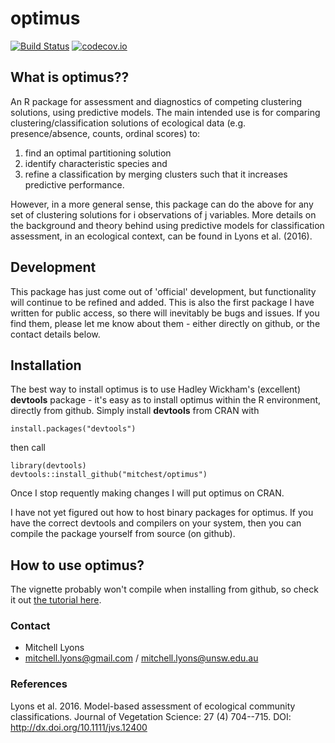 optimus
===========
[![Build Status](https://travis-ci.org/mitchest/optimus.svg?branch=master)](https://travis-ci.org/mitchest/optimus) [![codecov.io](https://codecov.io/github/mitchest/optimus/coverage.svg?branch=master)](https://codecov.io/github/mitchest/optimus?branch=master)

## What is optimus??

An R package for assessment and diagnostics of competing
clustering solutions, using predictive models. The main intended
use is for comparing clustering/classification solutions of
ecological data (e.g. presence/absence, counts, ordinal scores) to:

1) find an optimal partitioning solution  
2) identify characteristic species and  
3) refine a classification by merging clusters such that it
increases predictive performance.  

However, in a more general sense, this package can do the above for 
any set of clustering solutions for i observations of j variables. 
More details on the background and theory behind using predictive 
models for classification assessment, in an ecological context, 
can be found in Lyons et al. (2016).

## Development

This package has just come out of 'official' development, but 
functionality will continue to be refined and added. This is also 
the first package I have written for public access, so there will
inevitably be bugs and issues. If you find them, please let me know
about them - either directly on github, or the contact details below.

## Installation

The best way to install optimus is to use Hadley Wickham's 
(excellent) **devtools** package - it's easy as to install optimus 
within the R environment, directly from github. Simply install 
**devtools** from CRAN with

    install.packages("devtools")

then call

    library(devtools)
	devtools::install_github("mitchest/optimus")

Once I stop requently making changes I will put optimus on CRAN.

I have not yet figured out how to host binary packages for optimus.
If you have the correct devtools and compilers on your system,
then you can compile the package yourself from source (on github).  

## How to use optimus?
The vignette probably won't compile when installing from github,
so check it out [the tutorial here](https://rawgit.com/mitchest/optimus/master/optimus-workflow.html).  
	
### Contact

* Mitchell Lyons
* mitchell.lyons@gmail.com / mitchell.lyons@unsw.edu.au
	
### References

Lyons et al. 2016. Model-based assessment of ecological community classifications. Journal of Vegetation Science: 27 (4) 704--715. DOI: http://dx.doi.org/10.1111/jvs.12400
